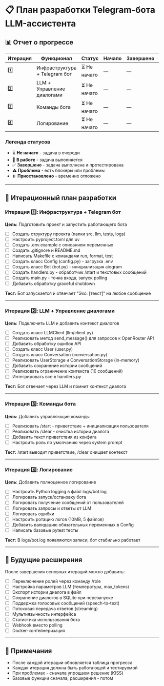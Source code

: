 # 📋 План разработки Telegram-бота LLM-ассистента

## 📊 Отчет о прогрессе

| Итерация | Функционал | Статус | Начало | Завершено | Примечания |
|----------|-----------|--------|---------|-----------|------------|
| 1️⃣ | Инфраструктура + Telegram бот | ⏳ Не начато | — | — | — |
| 2️⃣ | LLM + Управление диалогами | ⏳ Не начато | — | — | — |
| 3️⃣ | Команды бота | ⏳ Не начато | — | — | — |
| 4️⃣ | Логирование | ⏳ Не начато | — | — | — |

### Легенда статусов
- ⏳ **Не начато** - задача в очереди
- 🔄 **В работе** - задача выполняется
- ✅ **Завершено** - задача выполнена и протестирована
- ⚠️ **Проблема** - есть блокеры или проблемы
- ⏸️ **Приостановлено** - временно отложено

---

## 🎯 Итерационный план разработки

### Итерация 1️⃣: Инфраструктура + Telegram бот
**Цель:** Подготовить проект и запустить работающего бота

- [ ] Создать структуру проекта (папки src, llm, tests, logs)
- [ ] Настроить pyproject.toml для uv
- [ ] Создать .env.example с описанием переменных
- [ ] Создать .gitignore и README.md
- [ ] Написать Makefile с командами run, format, test
- [ ] Создать класс Config (config.py) - загрузка .env
- [ ] Создать класс Bot (bot.py) - инициализация aiogram
- [ ] Создать handlers.py - обработчик /start и текстовых сообщений
- [ ] Создать main.py - точка входа, запуск polling
- [ ] Добавить обработку graceful shutdown

**Тест:** Бот запускается и отвечает "Эхо: [текст]" на любое сообщение

---

### Итерация 2️⃣: LLM + Управление диалогами
**Цель:** Подключить LLM и добавить контекст диалогов

- [ ] Создать класс LLMClient (llm/client.py)
- [ ] Реализовать метод send_message() для запросов к OpenRouter API
- [ ] Добавить обработку ошибок API
- [ ] Создать класс User (user.py)
- [ ] Создать класс Conversation (conversation.py)
- [ ] Реализовать UserStorage и ConversationStorage (in-memory)
- [ ] Добавить сохранение истории сообщений
- [ ] Реализовать ограничение контекста (10 сообщений)
- [ ] Интегрировать все в handlers.py

**Тест:** Бот отвечает через LLM и помнит контекст диалога

---

### Итерация 3️⃣: Команды бота
**Цель:** Добавить управляющие команды

- [ ] Реализовать /start - приветствие + инициализация пользователя
- [ ] Реализовать /clear - очистка истории диалога
- [ ] Добавить текст приветствия из конфига
- [ ] Настроить роль по умолчанию через system prompt

**Тест:** /start выводит приветствие, /clear очищает контекст

---

### Итерация 4️⃣: Логирование
**Цель:** Добавить полноценное логирование

- [ ] Настроить Python logging в файл logs/bot.log
- [ ] Логировать запуск/остановку бота
- [ ] Логировать получение сообщений от пользователей
- [ ] Логировать запросы и ответы от LLM
- [ ] Логировать ошибки
- [ ] Настроить ротацию логов (10MB, 5 файлов)
- [ ] Добавить валидацию обязательных переменных в Config
- [ ] Написать базовые pytest тесты

**Тест:** В logs/bot.log появляются записи, бот стабильно работает

---

## 🔮 Будущие расширения

После завершения основных итераций можно добавить:

- [ ] Переключение ролей через команду /role
- [ ] Настройка параметров LLM (температура, max_tokens)
- [ ] Экспорт истории диалога в файл
- [ ] Сохранение диалогов в SQLite при перезапуске
- [ ] Поддержка голосовых сообщений (speech-to-text)
- [ ] Потоковая передача ответов (streaming)
- [ ] Мультиязычность интерфейса
- [ ] Статистика использования бота
- [ ] Webhook вместо polling
- [ ] Docker-контейнеризация

---

## 📝 Примечания

- После каждой итерации обновляется таблица прогресса
- Каждая итерация должна быть работающей и тестируемой
- При проблемах - сначала упрощаем решение (KISS)
- Базовые функции сначала, расширения - потом

